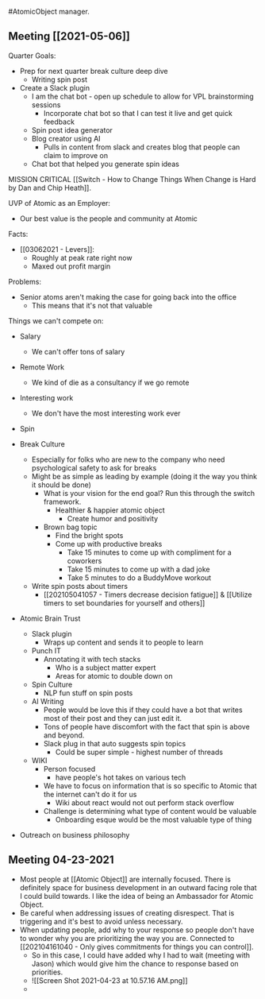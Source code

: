 #AtomicObject manager. 

## Meeting [[2021-05-06]]

Quarter Goals: 
- Prep for next quarter break culture deep dive
	- Writing spin post
- Create a Slack plugin
	- I am the chat bot - open up schedule to allow for VPL brainstorming sessions
		- Incorporate chat bot so that I can test it live and get quick feedback
	- Spin post idea generator
	- Blog creator using AI
		- Pulls in content from slack and creates blog that people can claim to improve on
	- Chat bot that helped you generate spin ideas

MISSION CRITICAL [[Switch - How to Change Things When Change is Hard by Dan and Chip Heath]].

UVP of Atomic as an Employer: 
- Our best value is the people and community at Atomic


Facts:
- [[03062021 - Levers]]:
	- Roughly at peak rate right now
	- Maxed out profit margin


Problems:
- Senior atoms aren't making the case for going back into the office
	- This means that it's not that valuable


Things we can't compete on:
- Salary
	- We can't offer tons of salary 
- Remote Work
	- We kind of die as a consultancy if we go remote
- Interesting work
	- We don't have the most interesting work ever

- Spin
- Break Culture
	- Especially for folks who are new to the company who need psychological safety to ask for breaks
	- Might be as simple as leading by example (doing it the way you think it should be done)
		- What is your vision for the end goal? Run this through the switch framework. 
			- Healthier & happier atomic object
				- Create humor and positivity
		- Brown bag topic
			- Find the bright spots
			- Come up with productive breaks
				- Take 15 minutes to come up with compliment for a coworkers
				- Take 15 minutes to come up with a dad joke
				- Take 5 minutes to do a BuddyMove workout
	- Write spin posts about timers
		- [[202105041057 - Timers decrease decision fatigue]] & [[Utilize timers to set boundaries for yourself and others]]
- Atomic Brain Trust
	- Slack plugin
		- Wraps up content and sends it to people to learn
	- Punch IT
		- Annotating it with tech stacks
			- Who is a subject matter expert
			- Areas for atomic to double down on
	- Spin Culture
		- NLP fun stuff on spin posts
	- AI Writing
		- People would be love this if they could have a bot that writes most of their post and they can just edit it. 
		- Tons of people have discomfort with the fact that spin is above and beyond. 
		- Slack plug in that auto suggests spin topics
			- Could be super simple - highest number of threads 
	- WIKI
		- Person focused
			- have people's hot takes on various tech
		- We have to focus on information that is so specific to Atomic that the internet can't do it for us
			- Wiki about react would not out perform stack overflow
		- Challenge is determining what type of content would be valuable
			- Onboarding esque would be the most valuable type of thing
- Outreach on business philosophy

## Meeting 04-23-2021

- Most people at [[Atomic Object]] are internally focused. There is definitely space for business development in an outward facing role that I could build towards. I like the idea of being an Ambassador for Atomic Object. 
- Be careful when addressing issues of creating disrespect. That is triggering and it's best to avoid unless necessary.
- When updating people, add why to your response so people don't have to wonder why you are prioritizing the way you are. Connected to [[202104161040 - Only gives commitments for things you can control]]. 
	- So in this case, I could have added why I had to wait (meeting with Jason) which would give him the chance to response based on priorities.
	- ![[Screen Shot 2021-04-23 at 10.57.16 AM.png]]
	- 